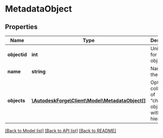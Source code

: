 # MetadataObject

## Properties
Name | Type | Description | Notes
------------ | ------------- | ------------- | -------------
**objectid** | **int** | Unique ID for the object | 
**name** | **string** | Name of the object | 
**objects** | [**\AutodeskForge\Client\Model\MetadataObject[]**](MetadataObject.md) | Optional collection of “children” objects within the hierarchy | [optional] 

[[Back to Model list]](../README.md#documentation-for-models) [[Back to API list]](../README.md#documentation-for-api-endpoints) [[Back to README]](../README.md)


